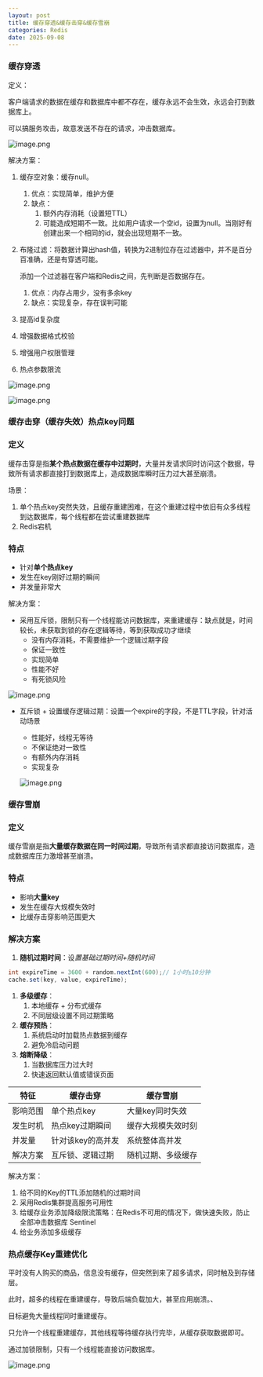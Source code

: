 ```yaml
---
layout: post
title: 缓存穿透&缓存击穿&缓存雪崩
categories: Redis
date: 2025-09-08
---
```

### 缓存穿透

定义：

客户端请求的数据在缓存和数据库中都不存在，缓存永远不会生效，永远会打到数据库上。

可以搞服务攻击，故意发送不存在的请求，冲击数据库。

![image.png](assets/2025-09-08-常见缓存问题/image.png)

解决方案：

1. 缓存空对象：缓存null。
    1. 优点：实现简单，维护方便
    2. 缺点：
        1. 额外内存消耗（设置短TTL）
        2. 可能造成短期不一致。比如用户请求一个空id，设置为null。当刚好有创建出来一个相同的id，就会出现短期不一致。
2. 布隆过滤：将数据计算出hash值，转换为2进制位存在过滤器中，并不是百分百准确，还是有穿透可能。
    
    添加一个过滤器在客户端和Redis之间，先判断是否数据存在。
    
    1. 优点：内存占用少，没有多余key
    2. 缺点：实现复杂，存在误判可能
3. 提高id复杂度
4. 增强数据格式校验
5. 增强用户权限管理
6. 热点参数限流

![image.png](assets/2025-09-08-常见缓存问题/image%201.png)

![image.png](assets/2025-09-08-常见缓存问题/image%202.png)

### 缓存击穿（缓存失效）热点key问题

### 定义

缓存击穿是指**某个热点数据在缓存中过期时**，大量并发请求同时访问这个数据，导致所有请求都直接打到数据库上，造成数据库瞬时压力过大甚至崩溃。

场景：

1. 单个热点key突然失效，且缓存重建困难，在这个重建过程中依旧有众多线程到达数据库，每个线程都在尝试重建数据库
2. Redis宕机

### 特点

- 针对**单个热点key**
- 发生在key刚好过期的瞬间
- 并发量非常大

解决方案：

- 采用互斥锁，限制只有一个线程能访问数据库，来重建缓存：缺点就是，时间较长，未获取到锁的存在逻辑等待，等到获取成功才继续
    - 没有内存消耗，不需要维护一个逻辑过期字段
    - 保证一致性
    - 实现简单
    - 性能不好
    - 有死锁风险

![image.png](assets/2025-09-08-常见缓存问题/image%203.png)

- 互斥锁 + 设置缓存逻辑过期：设置一个expire的字段，不是TTL字段，针对活动场景
    - 性能好，线程无等待
    - 不保证绝对一致性
    - 有额外内存消耗
    - 实现复杂
    
    ![image.png](assets/2025-09-08-常见缓存问题/image%204.png)
    

### 缓存雪崩

### 定义

缓存雪崩是指**大量缓存数据在同一时间过期**，导致所有请求都直接访问数据库，造成数据库压力激增甚至崩溃。

### 特点

- 影响**大量key**
- 发生在缓存大规模失效时
- 比缓存击穿影响范围更大

### 解决方案

1. **随机过期时间**：设*置基础过期时间+随机时间*

```java
int expireTime = 3600 + random.nextInt(600);// 1小时±10分钟
cache.set(key, value, expireTime);
```

1. **多级缓存**：
    1. 本地缓存 + 分布式缓存
    2. 不同层级设置不同过期策略
2. **缓存预热**：
    1. 系统启动时加载热点数据到缓存
    2. 避免冷启动问题
3. **熔断降级**：
    1. 当数据库压力过大时
    2. 快速返回默认值或错误页面

| **特征** | **缓存击穿** | **缓存雪崩** |
| --- | --- | --- |
| 影响范围 | 单个热点key | 大量key同时失效 |
| 发生时机 | 热点key过期瞬间 | 缓存大规模失效时刻 |
| 并发量 | 针对该key的高并发 | 系统整体高并发 |
| 解决方案 | 互斥锁、逻辑过期 | 随机过期、多级缓存 |

解决方案：

1. 给不同的Key的TTL添加随机的过期时间
2. 采用Redis集群提高服务可用性
3. 给缓存业务添加降级限流策略：在Redis不可用的情况下，做快速失败，防止全部冲击数据库 Sentinel
4. 给业务添加多级缓存

### 热点缓存Key重建优化

平时没有人购买的商品，信息没有缓存，但突然到来了超多请求，同时触及到存储层。

此时，超多的线程在重建缓存，导致后端负载加大，甚至应用崩溃。、

目标避免大量线程同时重建缓存。

只允许一个线程重建缓存，其他线程等待缓存执行完毕，从缓存获取数据即可。

通过加锁限制，只有一个线程能直接访问数据库。

![image.png](assets/2025-09-08-常见缓存问题/image%205.png)